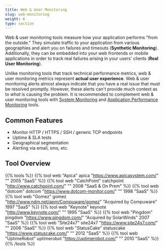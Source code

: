 ```yaml
---
title: Web & User Monitoring
slug: web-monitoring
weight: 6
type: section
---
```


Web & user monitoring tools measure how your application performs "from the outside." They simulate traffic to your application from various geographies and alert you on failures and timeouts (**Synthetic Monitoring**). Additionally, they can be embedded into your web frontends or mobile applications in order to track real failures arising in your users' clients (**Real User Monitoring**).

Unlike monitoring tools that track technical performance metrics, web & user monitoring metrics represent **actual user experience**. Web & user monitoring alerts almost always indicate that you have a real issue that must be resolved promptly. However, these alerts can't provide much context as to *what* is causing the problem. It is recommended to complement web & user monitoring tools with [System Monitoring](#system-monitoring) and [Application Performance Monitoring](#application-performance-monitoring) tools.

## Common Features

* Monitor HTTP / HTTPS / SSH / generic TCP endpoints
* Uptime & SLA tests
* Geographical segmentation
* Alerting via email, sms, etc.

## Tool Overview

{{% tools %}}
  {{% tool web "Apica" apica "https://www.apicasystem.com/" "" 2005 "SaaS" %}}
  {{% tool web "CatchPoint" catchpoint "http://www.catchpoint.com/" "" 2008 "SaaS & On Prem" %}}
  {{% tool web "dotcom" dotcom "https://www.dotcom-monitor.com/" "" 1998 "SaaS" %}}
  {{% tool web "Gomez" gomez "http://www.ndm.net/apm/Compuware/gomez" "Acquired by Compuware" 1997 "SaaS" %}}
  {{% tool web "Keynote" keynote "http://www.keynote.com/" "" 1995 "SaaS" %}}
  {{% tool web "Pingdom" pingdom "https://www.pingdom.com/" "Acquired by SolarWinds" 2007 "SaaS" %}}
  {{% tool web "Site24x7" site24x7 "https://www.site24x7.com/" "" 2006 "SaaS" %}}
  {{% tool web "StatusCake" statuscake "https://www.statuscake.com/" "" 2012 "SaaS" %}}
  {{% tool web "UptimeRobot" uptimerobot "https://uptimerobot.com/" "" 2010 "SaaS" %}}
{{% /tools %}}
